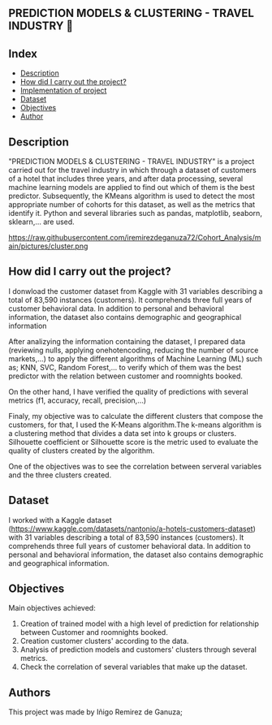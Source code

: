 ## PREDICTION MODELS & CLUSTERING - TRAVEL INDUSTRY :hotel:
                                

##  Index

- [Description](#Description)
- [How did I carry out the project?](#How-did-I-carry-out-the-project)
- [Implementation of project](#Implementation-of-project)
- [Dataset](#Dataset)
- [Objectives](#Objectives)
- [Author](#Author)

##  Description

"PREDICTION MODELS & CLUSTERING - TRAVEL INDUSTRY" is a project carried out for the travel industry in which through a dataset of customers of a hotel that includes three years, and after data processing, several machine learning models are applied to find out which of them is the best predictor. Subsequently, the KMeans algorithm is used to detect the most appropriate number of cohorts for this dataset, as well as the metrics that identify it.  Python and several libraries such as pandas, matplotlib, seaborn, sklearn,... are used.

https://raw.githubusercontent.com/iremirezdeganuza72/Cohort_Analysis/main/pictures/cluster.png

## How did I carry out the project?

I donwload the customer dataset from Kaggle with 31 variables describing a total of 83,590 instances (customers). It comprehends three full years of customer behavioral data. In addition to personal and behavioral information, the dataset also contains demographic and geographical information

After analizying the information containing the dataset, I prepared data (reviewing nulls, applying onehotencoding, reducing the number of source markets,...) to apply the different algorithms of Machine Learning (ML) such as; KNN, SVC, Random Forest,... to verify which of them was the best predictor with the relation between customer and roomnights booked. 

On the other hand, I have verified the quality of predictions with several metrics (f1, accuracy, recall, precision,...)

Finaly, my objective was to calculate the different clusters that compose the customers, for that,  I used the K-Means algorithm.The k-means algorithm is a clustering method that divides a data set into k groups or clusters. Silhouette coefficient or Silhouette score is the  metric used to evaluate the quality of clusters created by the algorithm.

One of the objectives was to see the correlation between serveral variables and the three clusters created.

## Dataset

I worked with a Kaggle dataset (https://www.kaggle.com/datasets/nantonio/a-hotels-customers-dataset) with 31 variables describing a total of 83,590 instances (customers). It comprehends three full years of customer behavioral data. In addition to personal and behavioral information, the dataset also contains demographic and geographical information.

## Objectives

Main objectives achieved:

1. Creation of trained model with a high level of prediction for relationship between Customer and roomnights booked.
2. Creation  customer clusters' according to the data.
3. Analysis of prediction models and customers' clusters through several metrics.
4. Check the correlation of several variables that make up the dataset.

## Authors

This project was made by Iñigo Remirez de Ganuza;
